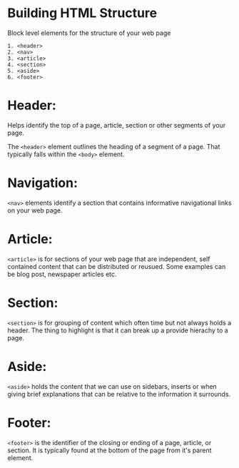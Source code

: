 # Building HTML Structure
Block level elements for the structure of your web page
```
1. <header>
2. <nav>
3. <article>
4. <section>
5. <aside>
6. <footer>
```
# Header: 
Helps identify the top of a page, article, section or other segments of your page. 

The ``` <header> ``` element outlines the heading of a segment of a page. That typically falls within the ``` <body> ``` element. 

# Navigation: 
``` <nav> ``` elements identify a section that contains informative navigational links on your web page. 

# Article: 
``` <article> ``` is for sections of your web page that are independent, self contained content that can be distributed or reusued. Some examples can be blog post, newspaper articles etc. 

# Section: 
``` <section> ``` is for grouping of content which often time but not always holds a header. The thing to highlight is that it can break up a provide hierachy to a page.

# Aside: 
```<aside>``` holds the content that we can use on sidebars, inserts or when giving brief explanations that can be relative to the information it surrounds. 

# Footer: 
``` <footer> ``` is the identifier of the closing or ending of a page, article, or section. It is typically found at the bottom of the page from it's parent element. 